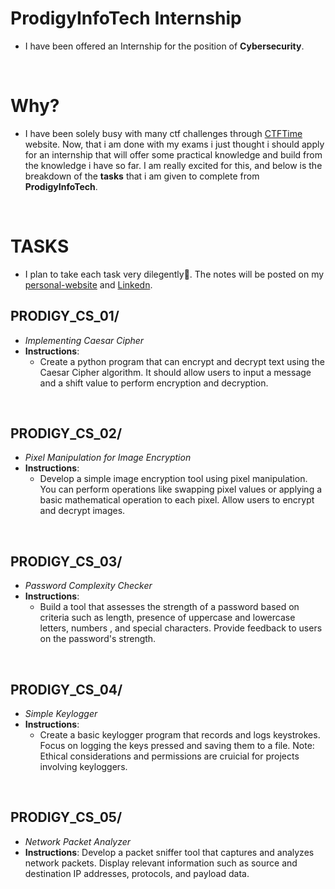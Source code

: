# ProdigyInfoTech Internship
- I have been offered an Internship for the position of **Cybersecurity**. 

<br>

# Why?
- I have been solely busy with many ctf challenges through [CTFTime](https://ctftime.org/) website. Now, that i am done with my exams i just thought i should apply for an internship that will offer some practical knowledge and build from the knowledge i have so far. I am really excited for this, and below is the breakdown of the **tasks** that i am given to complete from **ProdigyInfoTech**.
<br>

# TASKS
- I plan to take each task very dilegently🙏. The notes will be posted on my [personal-website](https://www.PathogenicKatt.github.io) and [Linkedn](https://www.linkedin.com/in/katleho-mofokeng-231932250/).


## PRODIGY_CS_01/
- *Implementing Caesar Cipher* 
- **Instructions**:
    - Create a python program that can encrypt and decrypt text using the Caesar Cipher algorithm. It should allow users to input a message and a shift value to perform encryption and decryption.
<br>

## PRODIGY_CS_02/
- *Pixel Manipulation for Image Encryption* 
- **Instructions**:
    - Develop a simple image encryption tool using pixel manipulation. You can perform operations like swapping pixel values or applying a basic mathematical operation to each pixel. Allow users to encrypt and decrypt images.
<br>

## PRODIGY_CS_03/
- *Password Complexity Checker* 
- **Instructions**:
    - Build a tool that assesses the strength of a password based on criteria such as length, presence of uppercase and lowercase letters, numbers , and special characters. Provide feedback to users on the password's strength.
<br>

## PRODIGY_CS_04/
- *Simple Keylogger* 
- **Instructions**:
    - Create a basic keylogger program that records and logs keystrokes. Focus on logging the keys pressed and saving them to a file. Note: Ethical considerations and permissions are cruicial for projects involving keyloggers.
<br>

## PRODIGY_CS_05/
- *Network Packet Analyzer* 
- **Instructions**: Develop a packet sniffer tool that captures and analyzes network packets. Display relevant information such as source and destination IP addresses, protocols, and payload data.


